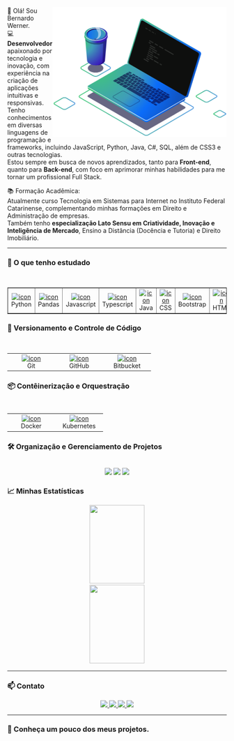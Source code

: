 <img src="https://github.com/bernardowr/bernardowr/blob/main/ilustra%C3%A7%C3%A3o%20de%20computador%202.png" 
     alt="ilustração de um computador" 
     min-width="400px" 
     max-width="400px" 
     width="400px" 
     align="right">
👋 Olá! Sou Bernardo Werner.  
💻 **Desenvolvedor** apaixonado por tecnologia e inovação, com experiência na criação de aplicações intuitivas e responsivas.  
Tenho conhecimentos em diversas linguagens de programação e frameworks, incluindo JavaScript, Python, Java, C#, SQL, além de CSS3 e outras tecnologias.  
Estou sempre em busca de novos aprendizados, tanto para **Front-end**, quanto para **Back-end**, com foco em aprimorar minhas habilidades para me tornar um profissional Full Stack.

📚 Formação Acadêmica:  
Atualmente curso Tecnologia em Sistemas para Internet no Instituto Federal Catarinense, complementando minhas formações em Direito e Administração de empresas.  
Também tenho **especialização Lato Sensu em Criatividade, Inovação e   
Inteligência de Mercado**, Ensino a Distância (Docência e Tutoria) e Direito Imobiliário.


---

### 🚀 O que tenho estudado
<br>
<table align="center" border-collapse="collapse" border="none">
  <tr align="center">
    <td align="center" width="96">
      <a href="https://appwrite.io/">
        <img src="https://skillicons.dev/icons?i=python" alt="icon" width="30" height="30"/>
      </a>
      <br>Python
    </td>
       <td align="center" width="96">
      <a href="https://pandas.pydata.org/">
        <img src="https://www.vectorlogo.zone/logos/usepanda/usepanda-icon.svg" alt="icon" width="30" height="30"/>
      </a>
      <br>Pandas
    </td>
      <td align="center" width="96">
      <a href="https://appwrite.io/">
        <img src="https://skillicons.dev/icons?i=javascript" alt="icon" width="30" height="30"/>
      </a>
      <br>Javascript
    </td>
    <td align="center" width="96">
      <a href="https://appwrite.io/">
        <img src="https://skillicons.dev/icons?i=typescript" alt="icon" width="30" height="30"/>
      </a>
      <br>Typescript
    </td>
    <td align="center" width="96">
      <a href="https://appwrite.io/">
        <img src="https://skillicons.dev/icons?i=java" alt="icon" width="30" height="30"/>
      </a>
      <br>Java
    </td>
    <td align="center" width="96">
      <a href="https://developer.mozilla.org/docs/Web/CSS">
        <img src="https://skillicons.dev/icons?i=css" alt="icon" width="30" height="30"/>
      </a>
      <br>CSS
    </td>
    <td align="center" width="96">
      <a href="https://developer.mozilla.org/docs/Web/CSS">
        <img src="https://skillicons.dev/icons?i=bootstrap" alt="icon" width="30" height="30"/>
      </a>
      <br>Bootstrap
    </td>
    <td align="center" width="96">
      <a href="https://developer.mozilla.org/docs/Web/HTML">
        <img src="https://skillicons.dev/icons?i=html" alt="icon" width="30" height="30"/>
      </a>
      <br>HTML
    </td>
      <td align="center" width="96">
      <a href="https://appwrite.io/">
        <img src="https://skillicons.dev/icons?i=cs" alt="icon" width="30" height="30"/>
      </a>
      <br>C#
    </td>
    <td align="center" width="96">
      <a href="https://appwrite.io/">
        <img src="https://skillicons.dev/icons?i=wordpress" alt="icon" width="30" height="30"/>
      </a>
      <br>Wordpress
    </td>
    </td>
      <td align="center" width="96">
      <a href="https://appwrite.io/">
        <img src="https://skillicons.dev/icons?i=postgres" alt="icon" width="30" height="30"/>
      </a>
    <br>PostgreSQL
    <td align="center" width="96">
      <a href="https://appwrite.io/">
        <img src="https://skillicons.dev/icons?i=mysql" alt="icon" width="30" height="30"/>
      </a>
      <br>MySQL
    </td>
    <td align="center" width="96">
      <a href="https://appwrite.io/">
        <img src="https://skillicons.dev/icons?i=nodejs" alt="icon" width="30" height="30"/>
      </a>
      <br>Node.js
    </td>
    <td align="center" width="96">
      <a href="https://appwrite.io/">
        <img src="https://skillicons.dev/icons?i=php" alt="icon" width="30" height="30"/>
      </a>
      <br>PHP
    </td>
    <td align="center" width="96">
      <a href="https://appwrite.io/">
        <img src="https://skillicons.dev/icons?i=aws" alt="icon" width="30" height="30"/>
      </a>
      <br>AWS
    </td>
</table>



### 🔧 Versionamento e Controle de Código
<br>
<table align="center">
  <tr allign="center">
    <td align="center" width="96">
      <a href="https://appwrite.io/">
        <img src="https://skillicons.dev/icons?i=git" alt="icon" width="30" height="30"/>
      </a>
      <br>Git
    </td>
    <td align="center" width="96">
      <a href="https://appwrite.io/">
        <img src="https://skillicons.dev/icons?i=github" alt="icon" width="30" height="30"/>
      </a>
      <br>GitHub
    </td>
       <td align="center" width="96">
      <a href="https://appwrite.io/">
        <img src="https://skillicons.dev/icons?i=bitbucket" alt="icon" width="30" height="30"/>
      </a>
      <br>Bitbucket
    </td>
</table>


### 📦 Contêinerização e Orquestração
<br>
<table align="center">
  <tr>
    <td align="center" width="96">
      <a href="https://appwrite.io/">
        <img src="https://skillicons.dev/icons?i=docker" alt="icon" width="30" height="30"/>
      </a>
      <br>Docker
    </td>
    <td align="center" width="96">
      <a href="https://appwrite.io/">
        <img src="https://skillicons.dev/icons?i=kubernetes" alt="icon" width="30" height="30"/>
      </a>
      <br>Kubernetes
    </td>
 </table>


### 🛠️ Organização e Gerenciamento de Projetos
<br>
<div align="center">
<img src="https://img.shields.io/badge/-Trello-0052CC?style=for-the-badge&logo=trello&logoColor=white"/>
<img src="https://img.shields.io/badge/-Jira-0052CC?style=for-the-badge&logo=jira&logoColor=white"/>
<img src="https://img.shields.io/badge/-notion-000000?style=for-the-badge&logo=notion&logoColor=white"/>
</div>





### 📈 Minhas Estatísticas  
<div align="center">
  <img loading="lazy" height="180em" width="50%" src="https://github-readme-stats.vercel.app/api/top-langs/?username=bernardowr&layout=compact&langs_count=7&theme=dracula"/>
  <img loading="lazy" height="180em" width="50%" src="https://github-readme-stats-sigma-five.vercel.app/api?username=bernardowr&show_icons=true&theme=dracula&include_all_commits=true&count_private=true"/>
</div>


---

### 📫 Contato  
<div align="center">
  <a target="_blank" href="mailto:bernardo.wr@gmail.com" target="_blank">
    <img src="https://img.shields.io/badge/-Gmail-D14836?style=for-the-badge&logo=Gmail&logoColor=white">
  </a>  
  <a target="_blank" href="https://www.linkedin.com/in/bernardowerner" target="_blank">
    <img src="https://img.shields.io/badge/-LinkedIn-%230077B5?style=for-the-badge&logo=linkedin&logoColor=white">
  </a>  
  <a target="_blank" href="https://www.instagram.com/bernardowr" target="_blank">
    <img src="https://img.shields.io/badge/-Instagram-E1306C?style=for-the-badge&logo=instagram&logoColor=white">
  </a>
  <a target="_blank" href="https://www.facebook.com/bernardowr" target="_blank">
    <img src="https://img.shields.io/badge/-Facebook-0165E1?style=for-the-badge&logo=facebook&logoColor=white">
  </a>

</div>

---


### 🔎 Conheça um pouco dos meus projetos. 
